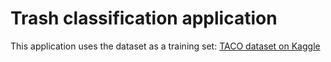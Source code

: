 # Trash classification application

This application uses the dataset as a training set:
[TACO dataset on Kaggle](https://www.kaggle.com/datasets/kneroma/tacotrashdataset?select=meta_df.csv)